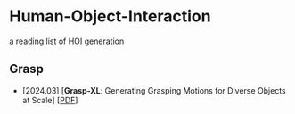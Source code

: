 # Human-Object-Interaction
a reading list of HOI generation
## Grasp
* [2024.03] [**Grasp-XL**: Generating Grasping Motions for Diverse Objects at Scale] [[PDF](https://arxiv.org/pdf/2403.19649)]
